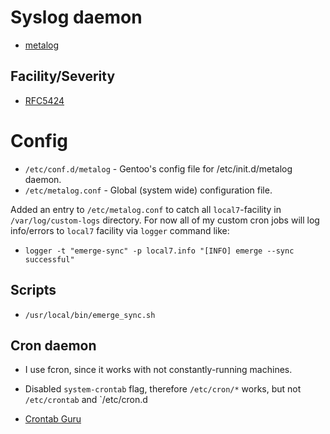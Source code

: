 # Syslog daemon
- [metalog](https://wiki.gentoo.org/wiki/Metalog)

## Facility/Severity
- [RFC5424](https://datatracker.ietf.org/doc/html/rfc5424#section-6.2.1)

# Config
- `/etc/conf.d/metalog` - Gentoo's config file for /etc/init.d/metalog daemon.
- `/etc/metalog.conf` - Global (system wide) configuration file.

Added an entry to `/etc/metalog.conf` to catch all `local7`-facility in
`/var/log/custom-logs` directory. For now all of my custom cron jobs will
log info/errors to `local7` facility via `logger` command like: 
- `logger -t "emerge-sync" -p local7.info "[INFO] emerge --sync successful"`

## Scripts
- `/usr/local/bin/emerge_sync.sh`

## Cron daemon
- I use fcron, since it works with not constantly-running machines.
- Disabled `system-crontab` flag, therefore `/etc/cron/*` works, but not `/etc/crontab` and `/etc/cron.d

- [Crontab Guru](https://crontab.guru)
